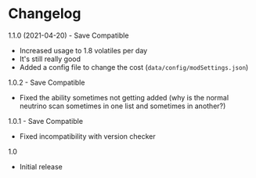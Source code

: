 # Changelog

1.1.0 (2021-04-20) - Save Compatible
- Increased usage to 1.8 volatiles per day
- It's still really good
- Added a config file to change the cost (`data/config/modSettings.json`)

1.0.2 - Save Compatible
- Fixed the ability sometimes not getting added (why is the normal neutrino scan sometimes in one list and sometimes in another?)

1.0.1 - Save Compatible
- Fixed incompatibility with version checker

1.0
- Initial release